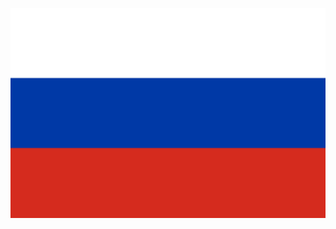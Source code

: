 [![Stop Nazism](https://raw.githubusercontent.com/DerRofocale/AutoUpdaterByReleaseLatest/master/AutoUpdaterByReleaseLatest/Flag_of_Russia.svg)](https://pobeda.onf.ru/requirements/onf?utm_source=yandex&utm_medium=cpc&utm_campaign=83319739&utm_content=13504114897&utm_term=&etext=2202.pWagGFVLisFVaifx0KQIVlApc3xPDAfD9TfY8uIP3ITt6u3KadBEJZQ1LyUlhR1AczoRZvuUIoYKa2M_cGWVR3Zzb3RkeGluaHNiZW95dXk.a5276f570a896a0e5810937becc7e2567646d861&_openstat=ZGlyZWN0LnlhbmRleC5ydTs4MzMxOTczOTsxMzUwNDExNDg5Nzt5YW5kZXgucnU6cHJlbWl1bQ&yclid=849112189867971588)
